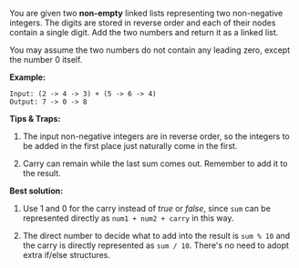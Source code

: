 You are given two **non-empty** linked lists representing two non-negative integers. The digits are stored in reverse order and each of their nodes contain a single digit. Add the two numbers and return it as a linked list.

You may assume the two numbers do not contain any leading zero, except the number 0 itself.

**Example:**

```
Input: (2 -> 4 -> 3) + (5 -> 6 -> 4)
Output: 7 -> 0 -> 8
```

**Tips & Traps:**

1. The input non-negative integers are in reverse order, so the integers to be added in the first place
just naturally come in the first.

2. Carry can remain while the last sum comes out. Remember to add it to the result. 


**Best solution:**

1. Use 1 and 0 for the carry instead of *true* or *false*, since `sum` can be represented directly as
`num1 + num2 + carry` in this way.

2. The direct number to decide what to add into the result is `sum % 10` and
the carry is directly represented as `sum / 10`. There's no need to adopt extra if/else structures.

